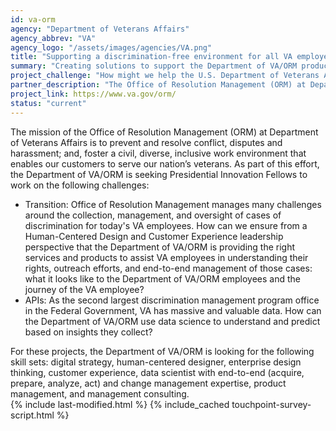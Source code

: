 ```yaml
---
id: va-orm
agency: "Department of Veterans Affairs"
agency_abbrev: "VA"
agency_logo: "/assets/images/agencies/VA.png"
title: "Supporting a discrimination-free environment for all VA employees"
summary: "Creating solutions to support the Department of VA/ORM product lines overall mission include an integrated approach of data science and strategic communication."
project_challenge: "How might we help the U.S. Department of Veterans Affairs better support VA employees who submit cases of discrimination and create an environment for all VA employees?"
partner_description: "The Office of Resolution Management (ORM) at Department of Veterans Affairs promotes a healthy working environment through prevention, resolution, and processing of workplace disputes, including complaints of discrimination. We foster prevention by ensuring that managers and staff are educated on the elements of a healthy working environment.  ORM has resolution experts who promote and deliver alternative dispute resolution techniques for all workplace disputes, including alleged equal employment opportunity (EEO) discrimination.  In cases where resolution cannot be reached informally, ORM processes complaints of EEO discrimination in a timely and proficient manner."
project_link: https://www.va.gov/orm/
status: "current"
---
```

The mission of the Office of Resolution Management (ORM) at Department of Veterans Affairs is to prevent and resolve conflict, disputes and harassment; and, foster a civil, diverse, inclusive work environment that enables our customers to serve our nation’s veterans. As part of this effort, the Department of VA/ORM is seeking Presidential Innovation Fellows to work on the following challenges:
<ul>
<li>Transition: Office of Resolution Management manages many challenges around the collection, management, and oversight of cases of discrimination for today's VA employees. How can we ensure from a Human-Centered Design and Customer Experience leadership perspective that the Department of VA/ORM is providing the right services and products to assist VA employees in understanding their rights, outreach efforts, and end-to-end management of those cases: what it looks like to the Department of VA/ORM employees and the journey of the VA employee?</li>
<li>APIs: As the second largest discrimination management program office in the Federal Government, VA has massive and valuable data. How can the Department of VA/ORM use data science to understand and predict based on insights they collect?</li>
</ul>
For these projects, the Department of VA/ORM is looking for the following skill sets: digital strategy, human-centered designer, enterprise design thinking, customer experience, data scientist with end-to-end (acquire, prepare, analyze, act) and change management expertise, product management, and management consulting.

<section class="usa-section">
  <div class="grid-container">
    {% include last-modified.html %}
    {% include_cached touchpoint-survey-script.html %}
  </div>
</section>